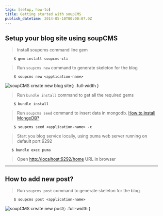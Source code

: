 ```yaml
---
tags: [setup, how-to]
title: Getting started with soupCMS
publish_datetime: 2014-05-10T00:00:07.0Z
---
```


## Setup your blog site using soupCMS

> Install soupcms command line gem

~~~
    $ gem install soupcms-cli
~~~

> Run `soupcms new` command to generate skeleton for the blog

~~~
    $ soupcms new <application-name>
~~~

![soupCMS create new blog site](ref:images:posts/setup-blog-site/setup-blog-site.jpg){: .full-width }


> Run `bundle install` command to get all the required gems

~~~
    $ bundle install
~~~


> Run `soupcms seed` command to insert data in mongodb. [How to install MongoDB?](http://docs.mongodb.org/manual/installation/)

~~~
    $ soupcms seed <application-name> -c
~~~

> Start you blog service locally, using puma web server running on default port 9292

~~~
   $ bundle exec puma
~~~

> Open [http://localhost:9292/home](http://localhost:9292/home) URL in browser

******

## How to add new post?

> Run `soupcms post` command to generate skeleton for the blog

~~~
    $ soupcms post <application-name>
~~~

![soupCMS create new post](ref:images:posts/setup-blog-site/create-new-post.jpg){: .full-width }



